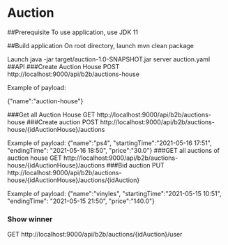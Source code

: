 # Auction

##Prerequisite
To use application, use JDK 11

##Build application
On root directory, launch mvn clean package

Launch java -jar target/auction-1.0-SNAPSHOT.jar server auction.yaml
##API
###Create Auction House
POST http://localhost:9000/api/b2b/auctions-house

Example of payload:

{"name":"auction-house"}

###Get all Auction House
GET http://localhost:9000/api/b2b/auctions-house
###Create auction
POST http://localhost:9000/api/b2b/auctions-house/{idAuctionHouse}/auctions

Example of payload:
{"name":"ps4",
"startingTime":"2021-05-16 17:51",
"endingTime": "2021-05-16 18:50",
"price":"30.0"}
###GET all auctions of auction house
GET http://localhost:9000/api/b2b/auctions-house/{idAuctionHouse}/auctions
###Bid auction
PUT http://localhost:9000/api/b2b/auctions-house/{idAuctionHouse}/auctions/{idAuction}

Example of payload:
{"name":"vinyles",
"startingTime":"2021-05-15 10:51",
"endingTime": "2021-05-15 21:50",
"price":"140.0"}
### Show winner
GET http://localhost:9000/api/b2b/auctions/{idAuction}/user
